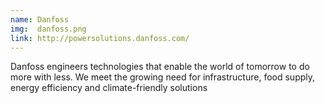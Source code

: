 ```yaml
---
name: Danfoss
img:  danfoss.png
link: http://powersolutions.danfoss.com/
---
```

Danfoss engineers technologies that enable the world of tomorrow to do more with less. We meet the growing need for infrastructure, food supply, energy efficiency and climate-friendly solutions
